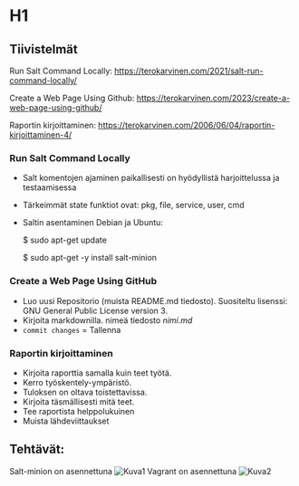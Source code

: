 # H1

## Tiivistelmät
Run Salt Command Locally: https://terokarvinen.com/2021/salt-run-command-locally/

Create a Web Page Using Github: https://terokarvinen.com/2023/create-a-web-page-using-github/

Raportin kirjoittaminen: https://terokarvinen.com/2006/06/04/raportin-kirjoittaminen-4/

### Run Salt Command Locally
- Salt komentojen ajaminen paikallisesti on hyödyllistä harjoittelussa ja testaamisessa
- Tärkeimmät state funktiot ovat: pkg, file, service, user, cmd
- Saltin asentaminen Debian ja Ubuntu:

  $ sudo apt-get update

  $ sudo apt-get -y install salt-minion

### Create a Web Page Using GitHub
- Luo uusi Repositorio (muista README.md tiedosto). Suositeltu lisenssi: GNU General Public License version 3.
- Kirjoita markdownilla. nimeä tiedosto *nimi.md*
- `commit changes` = Tallenna

### Raportin kirjoittaminen
- Kirjoita raporttia samalla kuin teet työtä.
- Kerro työskentely-ympäristö.
- Tuloksen on oltava toistettavissa.
- Kirjoita täsmällisesti mitä teet.
- Tee raportista helppolukuinen
- Muista lähdeviittaukset

## Tehtävät:
Salt-minion on asennettuna
![Kuva1](https://github.com/simoheinimaki/palvelinten-hallinta/assets/165195779/2e8f31e4-6976-423d-a08d-9103c56e3a6d)
Vagrant on asennettuna
![Kuva2](https://github.com/simoheinimaki/palvelinten-hallinta/assets/165195779/5abe560c-d559-4475-83ae-47b5afa169cf)



